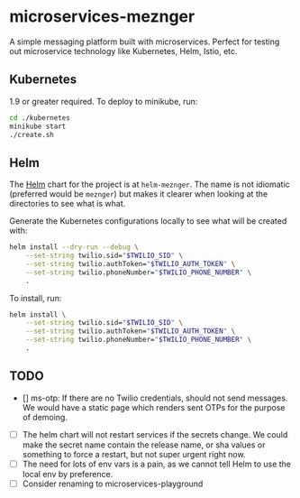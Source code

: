 # microservices-meznger

A simple messaging platform built with microservices. Perfect for testing out microservice technology like Kubernetes, Helm, Istio, etc.

## Kubernetes

1.9 or greater required. To deploy to minikube, run:

```sh
cd ./kubernetes
minikube start
./create.sh
```

## Helm

The [Helm](https://helm.sh/) chart for the project is at `helm-meznger`. The name is not idiomatic (preferred would be `meznger`) but makes it clearer when looking at the directories to see what is what.

Generate the Kubernetes configurations locally to see what will be created with:

```sh
helm install --dry-run --debug \
    --set-string twilio.sid="$TWILIO_SID" \
    --set-string twilio.authToken="$TWILIO_AUTH_TOKEN" \
    --set-string twilio.phoneNumber="$TWILIO_PHONE_NUMBER" \
    .
```

To install, run:

```sh
helm install \
    --set-string twilio.sid="$TWILIO_SID" \
    --set-string twilio.authToken="$TWILIO_AUTH_TOKEN" \
    --set-string twilio.phoneNumber="$TWILIO_PHONE_NUMBER" \
    .
```

## TODO

- [] ms-otp: If there are no Twilio credentials, should not send messages. We would have a static page which renders sent OTPs for the purpose of demoing.
- [ ] The helm chart will not restart services if the secrets change. We could make the secret name contain the release name, or sha values or something to force a restart, but not super urgent right now.
- [ ] The need for lots of env vars is a pain, as we cannot tell Helm to use the local env by preference.
- [ ] Consider renaming to microservices-playground
